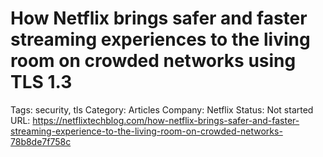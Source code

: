 # How Netflix brings safer and faster streaming experiences to the living room on crowded networks using TLS 1.3

Tags: security, tls
Category: Articles
Company: Netflix
Status: Not started
URL: https://netflixtechblog.com/how-netflix-brings-safer-and-faster-streaming-experience-to-the-living-room-on-crowded-networks-78b8de7f758c